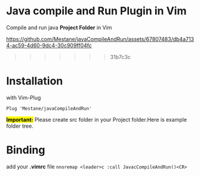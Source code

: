 # Java compile and Run Plugin in Vim

Compile and run java ****Project Folder**** in Vim

https://github.com/Mestane/javaCompileAndRun/assets/67807483/db4a7134-ac59-4d60-9dc4-30c909ff04fc

>>>>>>> 31b7c3c
# Installation

with Vim-Plug

```vim
Plug 'Mestane/javaCompileAndRun'
```

**<mark>Important:</mark>** Please create src folder in your Project folder.Here is example folder tree.

# Binding

add your **.vimrc** file `nnoremap <leader>c :call JavacCompileAndRun()<CR>`

